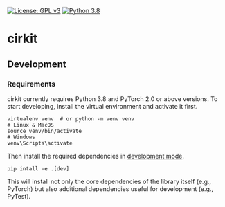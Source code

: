 [![License: GPL v3](https://img.shields.io/badge/License-GPLv3-blue.svg)](https://www.gnu.org/licenses/gpl-3.0)
[![Python 3.8](https://img.shields.io/badge/python-3.8+-orange.svg)](https://www.python.org/downloads/release/python-380/)

# cirkit

## Development

### Requirements

cirkit currently requires Python 3.8 and PyTorch 2.0 or above versions.
To start developing, install the virtual environment and activate it first.
```shell
virtualenv venv  # or python -m venv venv
# Linux & MacOS
source venv/bin/activate
# Windows
venv\Scripts\activate
```
Then install the required dependencies in [development mode](https://setuptools.pypa.io/en/latest/userguide/development_mode.html).
```shell
pip intall -e .[dev]
```
This will install not only the core dependencies of the library itself (e.g., PyTorch) but also additional dependencies useful for development (e.g., PyTest).
